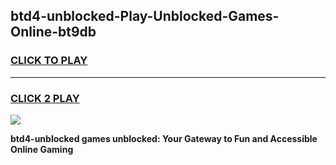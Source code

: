 
## btd4-unblocked-Play-Unblocked-Games-Online-bt9db
<h3>
<a href="https://premium76.site?title=btd4-unblocked&ref=25A">CLICK TO PLAY</a></h3>
<hr>

<h3>
<a href="https://premium76.site?title=btd4-unblocked&ref=25A">CLICK 2 PLAY</a>
  
</h3>

<a href="https://premium76.site?title=btd4-unblocked&ref=25A"><img src="https://clearcache.store/games.png"></a>


**btd4-unblocked games unblocked: Your Gateway to Fun and Accessible Online Gaming**
